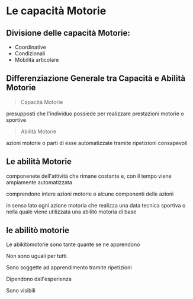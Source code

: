 # Le capacità Motorie

## Divisione delle capacità Motorie:
- Coordinative
- Condizionali
- Mobilità articolare

## Differenziazione Generale tra Capacità e Abilità Motorie

> Capacità Motorie

presupposti che l'individuo possiede per realizzare prestazioni motorie o sportive

> Abilità Motorie
 
azioni motorie o parti di esse automatizzate tramite ripetizioni consapevoli

## Le abilità Motorie

componenete dell'attività che rimane costante e, con il tempo viene ampiamente automatizzata

comprendono intere azioni motorie o alcune componenti delle azioni

in senso lato ogni azione motoria che realizza una data tecnica sportiva o nella quale viene utilizzata una abilitò motoria di base

## le abilitò motorie

Le abikitòmotorie sono tante quante se ne apprendono

Non sono uguali per tutti.

Sono soggette ad apprendimento tramite ripetizioni

Dipendono dall'esperienza

Sono visibili
<!--stackedit_data:
eyJoaXN0b3J5IjpbLTg0MzMyNzI3LDE4OTM4NTc4NzNdfQ==
-->